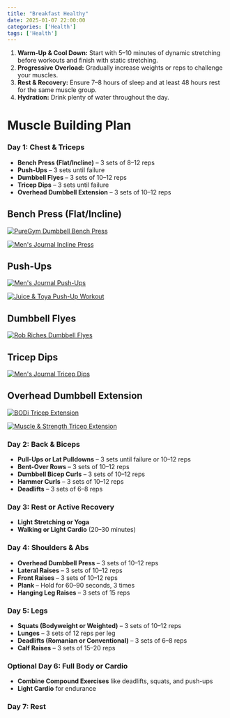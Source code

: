 ```yaml
---
title: "Breakfast Healthy"
date: 2025-01-07 22:00:00
categories: ['Health']
tags: ['Health']
---
```


1. **Warm-Up & Cool Down:** Start with 5–10 minutes of dynamic stretching before workouts and finish with static stretching.
2. **Progressive Overload:** Gradually increase weights or reps to challenge your muscles.
3. **Rest & Recovery:** Ensure 7–8 hours of sleep and at least 48 hours rest for the same muscle group.
4. **Hydration:** Drink plenty of water throughout the day.

# Muscle Building Plan


### Day 1: Chest & Triceps
- **Bench Press (Flat/Incline)** – 3 sets of 8–12 reps
- **Push-Ups** – 3 sets until failure
- **Dumbbell Flyes** – 3 sets of 10–12 reps
- **Tricep Dips** – 3 sets until failure
- **Overhead Dumbbell Extension** – 3 sets of 10–12 reps
## Bench Press (Flat/Incline)
[![PureGym Dumbbell Bench Press](https://img.youtube.com/vi/VzvfWLr4qk/maxresdefault.jpg)](https://youtu.be/VzvfWLr4qk)

[![Men's Journal Incline Press](https://img.youtube.com/vi/BkrcY_iz9EU/maxresdefault.jpg)](https://youtu.be/BkrcY_iz9EU)

## Push-Ups
[![Men's Journal Push-Ups](https://img.youtube.com/vi/IODxDxX7oi4/maxresdefault.jpg)](https://youtu.be/IODxDxX7oi4)

[![Juice & Toya Push-Up Workout](https://img.youtube.com/vi/oj_rkIAzQRs/maxresdefault.jpg)](https://youtu.be/oj_rkIAzQRs)

## Dumbbell Flyes
[![Rob Riches Dumbbell Flyes](https://img.youtube.com/vi/QFFihiRpOLo/maxresdefault.jpg)](https://youtu.be/QFFihiRpOLo)

## Tricep Dips
[![Men's Journal Tricep Dips](https://img.youtube.com/vi/0326dy_SzLc/maxresdefault.jpg)](https://youtu.be/0326dy_SzLc)

## Overhead Dumbbell Extension
[![BODi Tricep Extension](https://img.youtube.com/vi/ZP9oRfRK1oM/maxresdefault.jpg)](https://youtu.be/ZP9oRfRK1oM)

[![Muscle & Strength Tricep Extension](https://img.youtube.com/vi/ghVqEPxqrM4/maxresdefault.jpg)](https://youtu.be/ghVqEPxqrM4)


### Day 2: Back & Biceps
- **Pull-Ups or Lat Pulldowns** – 3 sets until failure or 10–12 reps
- **Bent-Over Rows** – 3 sets of 10–12 reps
- **Dumbbell Bicep Curls** – 3 sets of 10–12 reps
- **Hammer Curls** – 3 sets of 10–12 reps
- **Deadlifts** – 3 sets of 6–8 reps

### Day 3: Rest or Active Recovery
- **Light Stretching or Yoga**
- **Walking or Light Cardio** (20–30 minutes)

### Day 4: Shoulders & Abs
- **Overhead Dumbbell Press** – 3 sets of 10–12 reps
- **Lateral Raises** – 3 sets of 10–12 reps
- **Front Raises** – 3 sets of 10–12 reps
- **Plank** – Hold for 60–90 seconds, 3 times
- **Hanging Leg Raises** – 3 sets of 15 reps

### Day 5: Legs
- **Squats (Bodyweight or Weighted)** – 3 sets of 10–12 reps
- **Lunges** – 3 sets of 12 reps per leg
- **Deadlifts (Romanian or Conventional)** – 3 sets of 6–8 reps
- **Calf Raises** – 3 sets of 15–20 reps

### Optional Day 6: Full Body or Cardio
- **Combine Compound Exercises** like deadlifts, squats, and push-ups
- **Light Cardio** for endurance

### Day 7: Rest